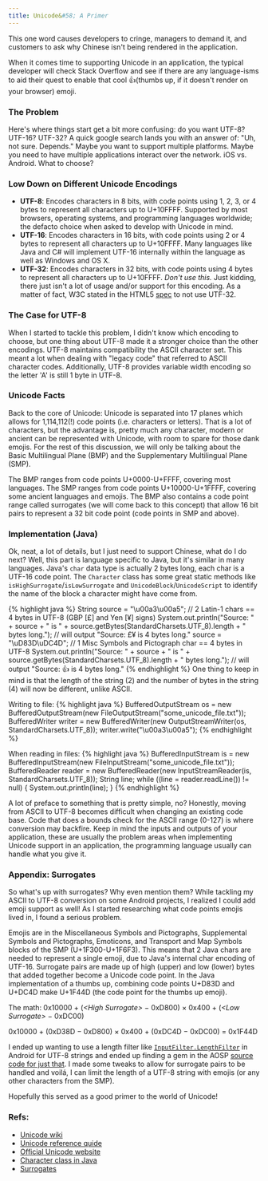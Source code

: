 ```yaml
---
title: Unicode&#58; A Primer
---
```


This one word causes developers to cringe, managers to demand it, and customers to ask why Chinese isn't being rendered in the application.

When it comes time to supporting Unicode in an application, the typical developer will check Stack Overflow and see if there are any language-isms to aid their quest to enable that cool 👍(thumbs up, if it doesn't render on your browser) emoji.

### The Problem
Here's where things start get a bit more confusing: do you want UTF-8? UTF-16? UTF-32? A quick google search lands you with an answer of: "Uh, not sure. Depends." Maybe you want to support multiple platforms. Maybe you need to have multiple applications interact over the network. iOS vs. Android. What to choose?

### Low Down on Different Unicode Encodings
* **UTF-8**: Encodes characters in 8 bits, with code points using 1, 2, 3, or 4 bytes to represent all characters up to U+10FFFF. Supported by most browsers, operating systems, and programming languages worldwide; the defacto choice when asked to develop with Unicode in mind.
* **UTF-16**: Encodes characters in 16 bits, with code points using 2 or 4 bytes to represent all characters up to U+10FFFF. Many languages like Java and C# will implement UTF-16 internally within the language as well as Windows and OS X.
* **UTF-32**: Encodes characters in 32 bits, with code points using 4 bytes to represent all characters up to U+10FFFF. *Don't use this.* Just kidding, there just isn't a lot of usage and/or support for this encoding. As a matter of fact, W3C stated in the HTML5 [spec](http://www.w3.org/html/wg/drafts/html/master/semantics.html#charset) to not use UTF-32. 

### The Case for UTF-8
When I started to tackle this problem, I didn't know which encoding to choose, but one thing about UTF-8 made it a stronger choice than the other encodings. UTF-8 maintains compatibility the ASCII character set. This meant a lot when dealing with "legacy code" that referred to ASCII character codes. Additionally, UTF-8 provides variable width encoding so the letter 'A' is still 1 byte in UTF-8.

### Unicode Facts
Back to the core of Unicode: Unicode is separated into 17 planes which allows for 1,114,112(!) code points (i.e. characters or letters). That is a lot of characters, but the advantage is, pretty much any character, modern or ancient can be represented with Unicode, with room to spare for those dank emojis. For the rest of this discussion, we will only be talking about the Basic Multilingual Plane (BMP) and the Supplementary Multilingual Plane (SMP).

The BMP ranges from code points U+0000-U+FFFF, covering most languages. The SMP ranges from code points U+10000-U+1FFFF, covering some ancient languages and emojis. The BMP also contains a code point range called surrogates (we will come back to this concept) that allow 16 bit pairs to represent a 32 bit code point (code points in SMP and above).

### Implementation (Java)
Ok, neat, a lot of details, but I just need to support Chinese, what do I do next? Well, this part is language specific to Java, but it's similar in many languages.
Java's `char` data type is actually 2 bytes long, each char is a UTF-16 code point. The `Character` class has some great static methods like `isHighSurrogate`/`isLowSurrogate` and `UnicodeBlock`/`UnicodeScript` to identify the name of the block a character might have come from.

{% highlight java %}
String source = "\u00a3\u00a5"; 
// 2 Latin-1 chars == 4 bytes in UTF-8 (GBP [£] and Yen [¥] signs)
System.out.println("Source: " + source + " is " + source.getBytes(StandardCharsets.UTF_8).length + " bytes long."); 
// will output "Source: £¥ is 4 bytes long."
source = "\uD83D\uDC4D"; 
// 1 Misc Symbols and Pictograph char == 4 bytes in UTF-8
System.out.println("Source: " + source + " is " + source.getBytes(StandardCharsets.UTF_8).length + " bytes long."); 
// will output "Source: 👍 is 4 bytes long."
{% endhighlight %}
One thing to keep in mind is that the length of the string (2) and the number of bytes in the string (4) will now be different, unlike ASCII.

Writing to file:
{% highlight java %}
BufferedOutputStream os = new BufferedOutputStream(new FileOutputStream("some_unicode_file.txt"));
BufferedWriter writer = new BufferedWriter(new OutputStreamWriter(os, StandardCharsets.UTF_8));
writer.write("\u00a3\u00a5");
{% endhighlight %}

When reading in files:
{% highlight java %}
BufferedInputStream is = new BufferedInputStream(new FileInputStream("some_unicode_file.txt"));
BufferedReader reader = new BufferedReader(new InputStreamReader(is, StandardCharsets.UTF_8));
String line;
while ((line = reader.readLine()) != null) {
	System.out.println(line);
}
{% endhighlight %}

A lot of preface to something that is pretty simple, no? Honestly, moving from ASCII to UTF-8 becomes difficult when changing an existing code base. Code that does a bounds check for the ASCII range (0-127) is where conversion may backfire. Keep in mind the inputs and outputs of your application, these are usually the problem areas when implementing Unicode support in an application, the programming language usually can handle what you give it.

### Appendix: Surrogates
So what's up with surrogates? Why even mention them?
While tackling my ASCII to UTF-8 conversion on some Android projects, I realized I could add emoji support as well! As I started researching what code points emojis lived in, I found a serious problem.

Emojis are in the Miscellaneous Symbols and Pictographs, Supplemental Symbols and Pictographs, Emoticons, and Transport and Map Symbols blocks of the SMP (U+1F300-U+1F6F3). This means that 2 Java chars are needed to represent a single emoji, due to Java's internal char encoding of UTF-16. Surrogate pairs are made up of high (upper) and low (lower) bytes that added together become a Unicode code point. In the Java implementation of a thumbs up, combining code points U+D83D and U+DC4D make U+1F44D (the code point for the thumbs up emoji).

The math: 0x10000 + (*&lt;High Surrogate&gt;* − 0xD800) × 0x400 + (*&lt;Low Surrogate&gt;* − 0xDC00)

0x10000 + (0xD38D − 0xD800) × 0x400 + (0xDC4D − 0xDC00) = 0x1F44D

I ended up wanting to use a length filter like [`InputFilter.LengthFilter`](http://developer.android.com/reference/android/text/InputFilter.LengthFilter.html) in Android for UTF-8 strings and ended up finding a gem in the AOSP [source code for just that](https://android.googlesource.com/platform/packages/apps/Settings.git/+/master/src/com/android/settings/bluetooth/Utf8ByteLengthFilter.java). I made some tweaks to allow for surrogate pairs to be handled and voilá, I can limit the length of a UTF-8 string with emojis (or any other characters from the SMP).

Hopefully this served as a good primer to the world of Unicode!

### Refs:
* [Unicode wiki](https://en.wikipedia.org/wiki/Unicode)
* [Unicode reference quide](http://unicodebook.readthedocs.org/en/latest)
* [Official Unicode website](http://unicode.org/faq/utf_bom.html)
* [Character class in Java](http://docs.oracle.com/javase/7/docs/api/java/lang/Character.html)
* [Surrogates](https://en.wikipedia.org/wiki/Universal_Character_Set_characters#Surrogates)
